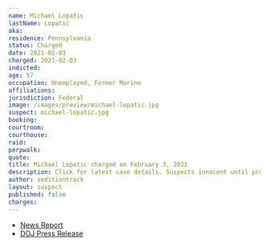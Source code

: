 ```yaml
---
name: Michael Lopatic
lastName: Lopatic
aka:
residence: Pennsylvania
status: Charged
date: 2021-02-03
charged: 2021-02-03
indicted:
age: 57
occupation: Unemployed, Former Marine
affiliations:
jurisdiction: Federal
image: /images/preview/michael-lopatic.jpg
suspect: michael-lopatic.jpg
booking:
courtroom:
courthouse:
raid:
perpwalk:
quote:
title: Michael Lopatic charged on February 3, 2021
description: Click for latest case details. Suspects innocent until proven guilty.
author: seditiontrack
layout: suspect
published: false
charges:
---
```

- [News Report](https://lancasteronline.com/news/local/neighbors-react-to-arrest-of-manheim-twp-man-accused-of-assaulting-police-during-capitol-riot/article_7f3a031c-6bec-11eb-b41e-3f59ba4e0969.html)
- [DOJ Press Release](https://extremism.gwu.edu/sites/g/files/zaxdzs2191/f/Michael%20John%20Lopatic%20Govt%20Motion%20for%20Pretrial%20Detention.pdf)
